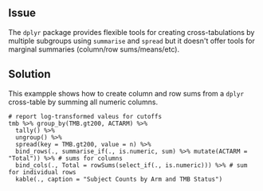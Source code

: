 ## Issue
The `dplyr` package provides flexible tools for creating cross-tabulations by multiple subgroups using `summarise` and `spread` but it doesn't offer tools for marginal summaries (column/row sums/means/etc).

## Solution

This exampple shows how to create column and row sums from a `dplyr` cross-table by summing all numeric columns.

```
# report log-transformed valeus for cutoffs
tmb %>% group_by(TMB.gt200, ACTARM) %>%
  tally() %>%
  ungroup() %>%
  spread(key = TMB.gt200, value = n) %>%
  bind_rows(., summarise_if(., is.numeric, sum) %>% mutate(ACTARM = "Total")) %>% # sums for columns
  bind_cols(., Total = rowSums(select_if(., is.numeric))) %>% # sum for individual rows
  kable(., caption = "Subject Counts by Arm and TMB Status")
 ```